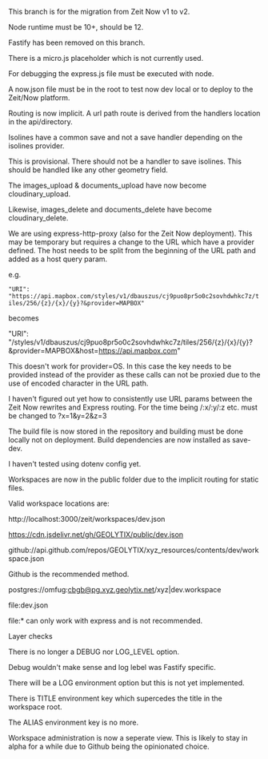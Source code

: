 This branch is for the migration from Zeit Now v1 to v2.

Node runtime must be 10+, should be 12.

Fastify has been removed on this branch.

There is a micro.js placeholder which is not currently used.

For debugging the express.js file must be executed with node.

A now.json file must be in the root to test now dev local or to deploy to the Zeit/Now platform.

Routing is now implicit. A url path route is derived from the handlers location in the api/directory.


Isolines have a common save and not a save handler depending on the isolines provider.

This is provisional. There should not be a handler to save isolines. This should be handled like any other geometry field.

The images_upload & documents_upload have now become cloudinary_upload.

Likewise, images_delete and documents_delete have become cloudinary_delete.


We are using express-http-proxy (also for the Zeit Now deployment). This may be temporary but requires a change to the URL which have a provider defined. The host needs to be split from the beginning of the URL path and added as a host query param.

e.g.

`"URI": "https://api.mapbox.com/styles/v1/dbauszus/cj9puo8pr5o0c2sovhdwhkc7z/tiles/256/{z}/{x}/{y}?&provider=MAPBOX"`

becomes

"URI": "/styles/v1/dbauszus/cj9puo8pr5o0c2sovhdwhkc7z/tiles/256/{z}/{x}/{y}?&provider=MAPBOX&host=https://api.mapbox.com"

This doesn't work for provider=OS. In this case the key needs to be provided instead of the provider as these calls can not be proxied due to the use of encoded character in the URL path.

I haven't figured out yet how to consistently use URL params between the Zeit Now rewrites and Express routing. For the time being /:x/:y/:z etc. must be changed to ?x=1&y=2&z=3

The build file is now stored in the repository and building must be done locally not on deployment. Build dependencies are now installed as save-dev.

I haven't tested using dotenv config yet.

Workspaces are now in the public folder due to the implicit routing for static files.

Valid workspace locations are:

http://localhost:3000/zeit/workspaces/dev.json

https://cdn.jsdelivr.net/gh/GEOLYTIX/public/dev.json

github://api.github.com/repos/GEOLYTIX/xyz_resources/contents/dev/workspace.json

Github is the recommended method.

postgres://omfug:cbgb@pg.xyz.geolytix.net/xyz|dev.workspace

file:dev.json

file:* can only work with express and is not recommended.



Layer checks


There is no longer a DEBUG nor LOG_LEVEL option.

Debug wouldn't make sense and log lebel was Fastify specific.

There will be a LOG environment option but this is not yet implemented.

There is TITLE environment key which supercedes the title in the workspace root.

The ALIAS environment key is no more.


Workspace administration is now a seperate view. This is likely to stay in alpha for a while due to Github being the opinionated choice.